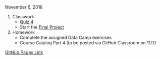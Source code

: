 November 6, 2018
1. Classwork
   - [Quiz 4](https://docs.google.com/forms/d/e/1FAIpQLSf0Dg46RWromuUOnCExCtuJoh3MbIyG4NuvmHsSZXNXv3qsdQ/viewform?usp=sf_link)
   - Start the [Final Project](../FinalProjects/Fall2018.md)
2. Homework
   - Complete the assigned Data Camp exercises
   - Course Catalog Part 4 (to be posted via GitHub Classroom on 11/7)
   
[GitHub Pages Link](https://christopherhuntley.github.io/ba505-docs/Agenda/)